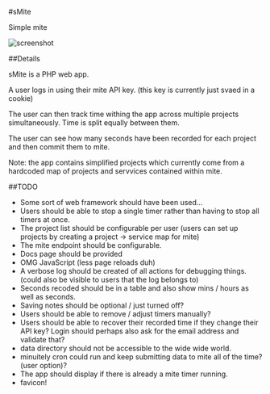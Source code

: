 #sMite

Simple mite

![screenshot](https://upload.wikimedia.org/wikipedia/commons/7/7b/SMite_by_Addshore.PNG)

##Details

sMite is a PHP web app.

A user logs in using their mite API key.
(this key is currently just svaed in a cookie)

The user can then track time withing the app across multiple projects simultaneously.
Time is split equally between them.

The user can see how many seconds have been recorded for each project and then commit them to mite.

Note: the app contains simplified projects which currently come from a hardcoded map of projects and servvices contained within mite.

##TODO

 - Some sort of web framework should have been used...
 - Users should be able to stop a single timer rather than having to stop all timers at once.
 - The project list should be configurable per user (users can set up projects by creating a project -> service map for mite)
 - The mite endpoint should be configurable.
 - Docs page should be provided
 - OMG JavaScript (less page reloads duh)
 - A verbose log should be created of all actions for debugging things. (could also be visible to users that the log belongs to)
 - Seconds recoded should be in a table and also show mins / hours as well as seconds.
 - Saving notes should be optional / just turned off?
 - Users should be able to remove / adjust timers manually?
 - Users should be able to recover their recorded time if they change their API key? Login should perhaps also ask for the email address and validate that?
 - data directory should not be accessible to the wide wide world.
 - minuitely cron could run and keep submitting data to mite all of the time? (user option)?
 - The app should display if there is already a mite timer running.
 - favicon!
